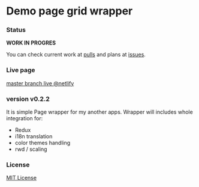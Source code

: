 # Demo page grid wrapper

### Status

**WORK IN PROGRES**

You can check current work at [pulls] and plans at [issues].

### Live page

[master branch live @netlify](https://demo.app.kratak.pl/)

### version v0.2.2

It is simple Page wrapper for my another apps.
Wrapper will includes whole integration for:

- Redux
- i18n translation
- color themes handling
- rwd / scaling

### License

[MIT License](https://github.com/Kratak/Demo-Apps-Page/blob/master/LICENSE)

[pulls]: https://github.com/Kratak/Demo-Apps-Page/pulls
[issues]: https://github.com/Kratak/Demo-Apps-Page/issues
